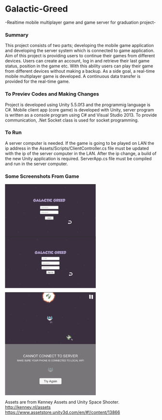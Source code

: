 # Galactic-Greed
-Realtime mobile multiplayer game and game server for graduation project-


### Summary
This project consists of two parts; developing the mobile game application and developing the server system which is connected to game application.
Aim of this project is providing users to continue their games from different devices. Users can create an account, log in and retrieve their last game status, position in the game etc. With this ability users can play their game from different devices without making a backup.
As a side goal, a real-time mobile multiplayer game is developed. A continuous data transfer is provided for the real-time game.


### To Previev Codes and Making Changes
Project is developed using Unity 5.5.0f3 and the programmig language is C#. Mobile client app (core game) is developed with Unity, server program is written as a console program using C# and Visual Studio 2013. To provide communication, .Net Socket class is used for socket programming.


### To Run
A server computer is needed. If the game is going to be played on LAN the ip address in the Assets/Scripts/ClientController.cs file must be updated with the ip of the server computer in the LAN. After the ip change, a build of the new Unity application is required. ServerApp.cs file must be compiled and run in the server computer.

### Some Screenshots From Game
<p>
  <img align="left" src="https://github.com/dogaminekaba/Galactic-Greed/blob/master/screenshots/ss1.png" width="300"/>
  <img align="center" src="https://github.com/dogaminekaba/Galactic-Greed/blob/master/screenshots/ss2.png" width="300"/>
</p>
<p>
  <img align="left" src="https://github.com/dogaminekaba/Galactic-Greed/blob/master/screenshots/ss4.png" width="300"/>
  <img align="center" src="https://github.com/dogaminekaba/Galactic-Greed/blob/master/screenshots/ss3.png" width="300"/>
</p>



Assets are from Kenney Assets and Unity Space Shooter.
<br/>
http://kenney.nl/assets
<br/>
https://www.assetstore.unity3d.com/en/#!/content/13866
